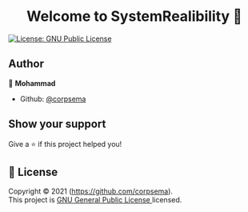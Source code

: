 <h1 align="center">Welcome to SystemRealibility 👋</h1>
<p>
  <a href="https://github.com/corpsema/SystemRealibility/blob/main/LICENSE" target="_blank">
    <img alt="License: GNU Public License " src="https://img.shields.io/badge/License-GNU Public License -yellow.svg" />
  </a>
</p>

## Author

👤 **Mohammad**

* Github: [@corpsema](https://github.com/corpsema)

## Show your support

Give a ⭐️ if this project helped you!

## 📝 License

Copyright © 2021 (https://github.com/corpsema).<br />
This project is [GNU General Public License ](https://github.com/corpsema/SystemRealibility/blob/main/LICENSE) licensed.

